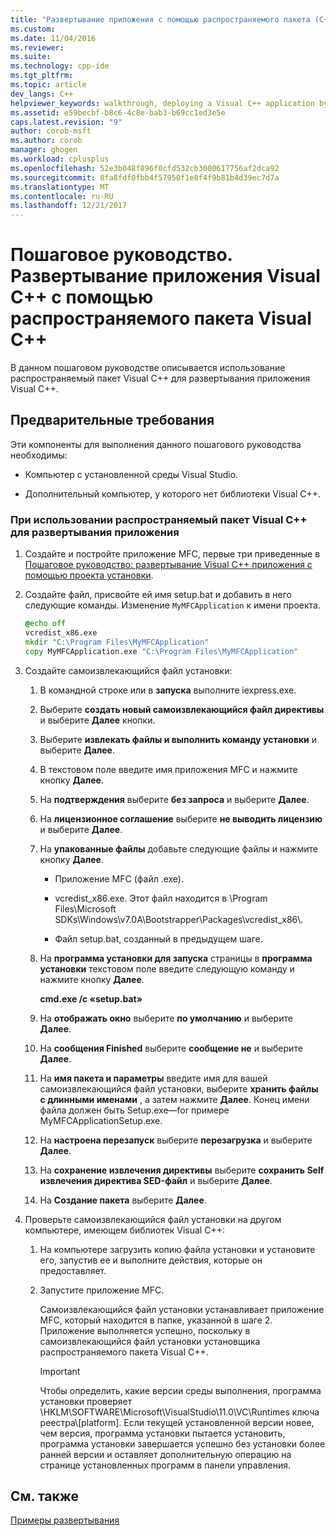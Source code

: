 ```yaml
---
title: "Развертывание приложения с помощью распространяемого пакета (C++) | Документы Microsoft"
ms.custom: 
ms.date: 11/04/2016
ms.reviewer: 
ms.suite: 
ms.technology: cpp-ide
ms.tgt_pltfrm: 
ms.topic: article
dev_langs: C++
helpviewer_keywords: walkthrough, deploying a Visual C++ application by using the redistributable package
ms.assetid: e59becbf-b8c6-4c8e-bab3-b69cc1ed3e5e
caps.latest.revision: "9"
author: corob-msft
ms.author: corob
manager: ghogen
ms.workload: cplusplus
ms.openlocfilehash: 52e3b048f896f0cfd532cb3000617756af2dca92
ms.sourcegitcommit: 8fa8fdf0fbb4f57950f1e8f4f9b81b4d39ec7d7a
ms.translationtype: MT
ms.contentlocale: ru-RU
ms.lasthandoff: 12/21/2017
---
```

# <a name="walkthrough-deploying-a-visual-c-application-by-using-the-visual-c-redistributable-package"></a>Пошаговое руководство. Развертывание приложения Visual C++ с помощью распространяемого пакета Visual C++
В данном пошаговом руководстве описывается использование распространяемый пакет Visual C++ для развертывания приложения Visual C++.  
  
## <a name="prerequisites"></a>Предварительные требования  
 Эти компоненты для выполнения данного пошагового руководства необходимы:  
  
-   Компьютер с установленной среды Visual Studio.  
  
-   Дополнительный компьютер, у которого нет библиотеки Visual C++.  
  
### <a name="to-use-the-visual-c-redistributable-package-to-deploy-an-application"></a>При использовании распространяемый пакет Visual C++ для развертывания приложения  
  
1.  Создайте и постройте приложение MFC, первые три приведенные в [Пошаговое руководство: развертывание Visual C++ приложения с помощью проекта установки](../ide/deploying-visual-cpp-application-by-using-the-vcpp-redistributable-package.md).  
  
2.  Создайте файл, присвойте ей имя setup.bat и добавить в него следующие команды. Изменение `MyMFCApplication` к имени проекта.  
  
    ```cmd
    @echo off  
    vcredist_x86.exe  
    mkdir "C:\Program Files\MyMFCApplication"  
    copy MyMFCApplication.exe "C:\Program Files\MyMFCApplication"  
    ```  
  
3.  Создайте самоизвлекающийся файл установки:  
  
    1.  В командной строке или в **запуска** выполните iexpress.exe.  
  
    2.  Выберите **создать новый самоизвлекающийся файл директивы** и выберите **Далее** кнопки.  
  
    3.  Выберите **извлекать файлы и выполнить команду установки** и выберите **Далее**.  
  
    4.  В текстовом поле введите имя приложения MFC и нажмите кнопку **Далее**.  
  
    5.  На **подтверждения** выберите **без запроса** и выберите **Далее**.  
  
    6.  На **лицензионное соглашение** выберите **не выводить лицензию** и выберите **Далее**.  
  
    7.  На **упакованные файлы** добавьте следующие файлы и нажмите кнопку **Далее**.  
  
        -   Приложение MFC (файл .exe).  
  
        -   vcredist_x86.exe. Этот файл находится в \Program Files\Microsoft SDKs\Windows\v7.0A\Bootstrapper\Packages\vcredist_x86\\.  
  
        -   Файл setup.bat, созданный в предыдущем шаге.  
  
    8.  На **программа установки для запуска** страницы в **программа установки** текстовом поле введите следующую команду и нажмите кнопку **Далее**.  
  
         **cmd.exe /c «setup.bat»**  
  
    9. На **отображать окно** выберите **по умолчанию** и выберите **Далее**.  
  
    10. На **сообщения Finished** выберите **сообщение не** и выберите **Далее**.  
  
    11. На **имя пакета и параметры** введите имя для вашей самоизвлекающийся файл установки, выберите **хранить файлы с длинными именами** , а затем нажмите **Далее**. Конец имени файла должен быть Setup.exe—for примере MyMFCApplicationSetup.exe.  
  
    12. На **настроена перезапуск** выберите **перезагрузка** и выберите **Далее**.  
  
    13. На **сохранение извлечения директивы** выберите **сохранить Self извлечения директива SED-файл** и выберите **Далее**.  
  
    14. На **Создание пакета** выберите **Далее**.  
  
4.  Проверьте самоизвлекающийся файл установки на другом компьютере, имеющем библиотек Visual C++:  
  
    1.  На компьютере загрузить копию файла установки и установите его, запустив ее и выполните действия, которые он предоставляет.  
  
    2.  Запустите приложение MFC.  
  
         Самоизвлекающийся файл установки устанавливает приложение MFC, который находится в папке, указанной в шаге 2. Приложение выполняется успешно, поскольку в самоизвлекающийся файл установки установщика распространяемого пакета Visual C++.  
  
        > [!IMPORTANT]
        >  Чтобы определить, какие версии среды выполнения, программа установки проверяет \HKLM\SOFTWARE\Microsoft\VisualStudio\11.0\VC\Runtimes ключа реестра\\[platform]. Если текущей установленной версии новее, чем версия, программа установки пытается установить, программа установки завершается успешно без установки более ранней версии и оставляет дополнительную операцию на странице установленных программ в панели управления.  
  
## <a name="see-also"></a>См. также  
 [Примеры развертывания](../ide/deployment-examples.md)